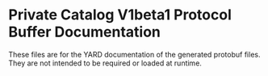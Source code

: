 # Private Catalog V1beta1 Protocol Buffer Documentation

These files are for the YARD documentation of the generated protobuf files.
They are not intended to be required or loaded at runtime.
